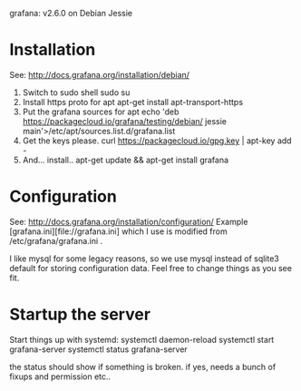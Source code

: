 grafana: v2.6.0 on Debian Jessie

Installation
============
See: http://docs.grafana.org/installation/debian/
1. Switch to sudo shell
		sudo su
2. Install https proto for apt
		apt-get install apt-transport-https
3. Put the grafana sources for apt
		echo 'deb https://packagecloud.io/grafana/testing/debian/ jessie main'>/etc/apt/sources.list.d/grafana.list
4. Get the keys please.
		curl https://packagecloud.io/gpg.key | apt-key add -
5. And... install..
		apt-get update && apt-get install grafana


Configuration
=============
See: http://docs.grafana.org/installation/configuration/
Example [grafana.ini][file://grafana.ini] which I use is modified from /etc/grafana/grafana.ini .

I like mysql for some legacy reasons, so we use mysql instead of sqlite3 default
for storing configuration data. Feel free to change things as you see fit.

Startup the server
==================
Start things up with systemd:
	systemctl daemon-reload
	systemctl start grafana-server
	systemctl status grafana-server


the status should show if something is broken. if yes, needs a bunch of fixups and
permission etc..
